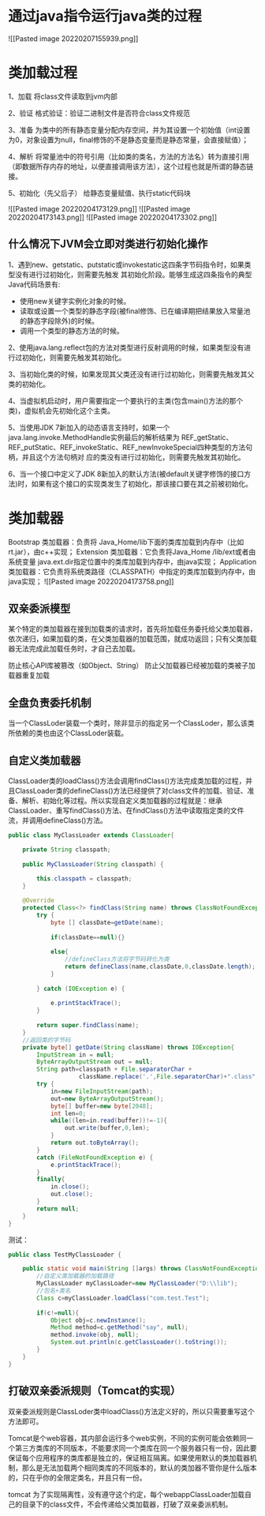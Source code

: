 # 通过java指令运行java类的过程
![[Pasted image 20220207155939.png]]

# 类加载过程

1、加载
将class文件读取到jvm内部

2、验证
格式验证：验证二进制文件是否符合class文件规范

3、准备
为类中的所有静态变量分配内存空间，并为其设置一个初始值（int设置为0，对象设置为null，final修饰的不是静态变量而是静态常量，会直接赋值）；

4、解析
将常量池中的符号引用（比如类的类名，方法的方法名）转为直接引用（即数据所存内存的地址，以便直接调用该方法），这个过程也就是所谓的静态链接。

5、初始化（先父后子）
给静态变量赋值、执行static代码块

![[Pasted image 20220204173129.png]]
![[Pasted image 20220204173143.png]]
![[Pasted image 20220204173302.png]]

## 什么情况下JVM会立即对类进行初始化操作
1、遇到new、getstatic、putstatic或invokestatic这四条字节码指令时，如果类型没有进行过初始化，则需要先触发 其初始化阶段。能够生成这四条指令的典型Java代码场景有:
- 使用new关键字实例化对象的时候。
- 读取或设置一个类型的静态字段(被final修饰、已在编译期把结果放入常量池的静态字段除外)的时候。
- 调用一个类型的静态方法的时候。

2、使用java.lang.reflect包的方法对类型进行反射调用的时候，如果类型没有进行过初始化，则需要先触发其初始化。

3、当初始化类的时候，如果发现其父类还没有进行过初始化，则需要先触发其父类的初始化。

4、当虚拟机启动时，用户需要指定一个要执行的主类(包含main()方法的那个类)，虚拟机会先初始化这个主类。

5、当使用JDK 7新加入的动态语言支持时，如果一个java.lang.invoke.MethodHandle实例最后的解析结果为 REF_getStatic、REF_putStatic、REF_invokeStatic、REF_newInvokeSpecial四种类型的方法句柄，并且这个方法句柄对 应的类没有进行过初始化，则需要先触发其初始化。

6、当一个接口中定义了JDK 8新加入的默认方法(被default关键字修饰的接口方法)时，如果有这个接口的实现类发生了初始化，那该接口要在其之前被初始化。

# 类加载器
Bootstrap 类加载器：负责将 Java_Home/lib下面的类库加载到内存中（比如rt.jar），由c++实现；
Extension 类加载器：它负责将Java_Home /lib/ext或者由系统变量 java.ext.dir指定位置中的类库加载到内存中，由java实现；
Application 类加载器：它负责将系统类路径（CLASSPATH）中指定的类库加载到内存中，由java实现；
![[Pasted image 20220204173758.png]]

## 双亲委派模型
某个特定的类加载器在接到加载类的请求时，首先将加载任务委托给父类加载器，依次递归，如果加载的类，在父类加载器的加载范围，就成功返回；只有父类加载器无法完成此加载任务时，才自己去加载。

防止核心API库被篡改（如Object、String）
防止父加载器已经被加载的类被子加载器重复加载

## 全盘负责委托机制
当一个ClassLoder装载一个类时，除非显示的指定另一个ClassLoder，那么该类所依赖的类也由这个ClassLoder装载。

## 自定义类加载器
ClassLoader类的loadClass()方法会调用findClass()方法完成类加载的过程，并且ClassLoader类的defineClass()方法已经提供了对class文件的加载、验证、准备、解析、初始化等过程。所以实现自定义类加载器的过程就是：继承ClassLoader、重写findClass()方法、在findClass()方法中读取指定类的文件流，并调用defineClass()方法。
```java
public class MyClassLoader extends ClassLoader{

    private String classpath;
    
    public MyClassLoader(String classpath) {
        
        this.classpath = classpath;
    }

    @Override
    protected Class<?> findClass(String name) throws ClassNotFoundException {
        try {
            byte [] classDate=getDate(name);
            
            if(classDate==null){}
            
            else{
                //defineClass方法将字节码转化为类
                return defineClass(name,classDate,0,classDate.length);
            }
            
        } catch (IOException e) {
            
            e.printStackTrace();
        }
        
        return super.findClass(name);
    }
    //返回类的字节码
    private byte[] getDate(String className) throws IOException{
        InputStream in = null;
        ByteArrayOutputStream out = null;
        String path=classpath + File.separatorChar +
                    className.replace('.',File.separatorChar)+".class";
        try {
            in=new FileInputStream(path);
            out=new ByteArrayOutputStream();
            byte[] buffer=new byte[2048];
            int len=0;
            while((len=in.read(buffer))!=-1){
                out.write(buffer,0,len);
            }
            return out.toByteArray();
        } 
        catch (FileNotFoundException e) {
            e.printStackTrace();
        }
        finally{
            in.close();
            out.close();
        }
        return null;
    }
}
```
测试：
```java
public class TestMyClassLoader {

    public static void main(String []args) throws ClassNotFoundException, InstantiationException, IllegalAccessException, NoSuchMethodException, SecurityException, IllegalArgumentException, InvocationTargetException{
        //自定义类加载器的加载路径
        MyClassLoader myClassLoader=new MyClassLoader("D:\\lib");
        //包名+类名
        Class c=myClassLoader.loadClass("com.test.Test");
        
        if(c!=null){
            Object obj=c.newInstance();
            Method method=c.getMethod("say", null);
            method.invoke(obj, null);
            System.out.println(c.getClassLoader().toString());
        }
    }
}
```
## 打破双亲委派规则（Tomcat的实现）
双亲委派规则是ClassLoder类中loadClass()方法定义好的，所以只需要重写这个方法即可。

Tomcat是个web容器，其内部会运行多个web实例，不同的实例可能会依赖同一个第三方类库的不同版本，不能要求同一个类库在同一个服务器只有一份，因此要保证每个应用程序的类库都是独立的，保证相互隔离。如果使用默认的类加载器机制，那么是无法加载两个相同类库的不同版本的，默认的类加器不管你是什么版本的，只在乎你的全限定类名，并且只有一份。

tomcat 为了实现隔离性，没有遵守这个约定，每个webappClassLoader加载自己的目录下的class文件，不会传递给父类加载器，打破了双亲委派机制。